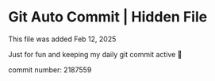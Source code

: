 # Git Auto Commit | Hidden File

This file was added Feb 12, 2025

Just for fun and keeping my daily git commit active 🤪

commit number: 2187559
